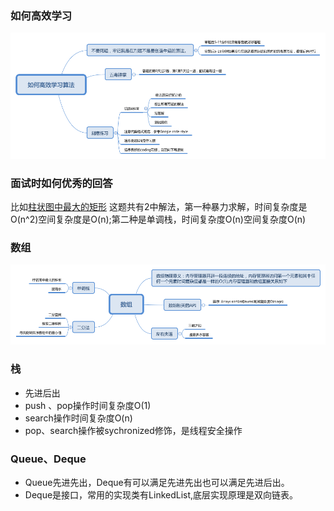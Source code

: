 
### 如何高效学习
![image](https://github.com/larrySmile02/algorithm016/blob/master/Week_01/image/%E5%A6%82%E4%BD%95%E9%AB%98%E6%95%88%E5%AD%A6%E4%B9%A0%E7%AE%97%E6%B3%95.png)

### 面试时如何优秀的回答
比如[柱状图中最大的矩形](https://leetcode-cn.com/problems/largest-rectangle-in-histogram/) 这题共有2中解法，第一种暴力求解，时间复杂度是O(n^2)空间复杂度是O(n);第二种是单调栈，时间复杂度O(n)空间复杂度O(n)

### 数组
![image](https://github.com/larrySmile02/algorithm016/blob/master/Week_01/image/%E6%95%B0%E7%BB%84.png)

### 栈
- 先进后出
- push 、pop操作时间复杂度O(1)
- search操作时间复杂度O(n)
- pop、search操作被sychronized修饰，是线程安全操作
### Queue、Deque
- Queue先进先出，Deque有可以满足先进先出也可以满足先进后出。
- Deque是接口，常用的实现类有LinkedList,底层实现原理是双向链表。
